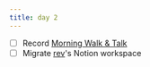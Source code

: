```yaml
---
title: day 2
---
```


- [ ] Record [Morning Walk & Talk](https://www.youtube.com/playlist?list=PLV4wvVQg3Ij9KLKERa1giDFAV5UQ4e9yg)
- [ ] Migrate [rev](https://rev.school)'s Notion workspace
